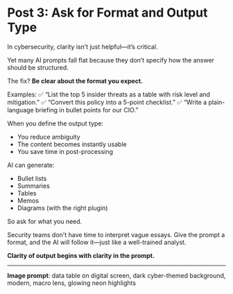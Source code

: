# Post 3: Ask for Format and Output Type

In cybersecurity, clarity isn’t just helpful—it’s critical.

Yet many AI prompts fall flat because they don’t specify how the answer should be structured.

The fix? **Be clear about the format you expect.**

Examples:
✅ “List the top 5 insider threats as a table with risk level and mitigation.”
✅ “Convert this policy into a 5-point checklist.”
✅ “Write a plain-language briefing in bullet points for our CIO.”

When you define the output type:
- You reduce ambiguity
- The content becomes instantly usable
- You save time in post-processing

AI can generate:
- Bullet lists
- Summaries
- Tables
- Memos
- Diagrams (with the right plugin)

So ask for what you need.

Security teams don't have time to interpret vague essays. Give the prompt a format, and the AI will follow it—just like a well-trained analyst.

**Clarity of output begins with clarity in the prompt.**

---

**Image prompt**: data table on digital screen, dark cyber-themed background, modern, macro lens, glowing neon highlights
